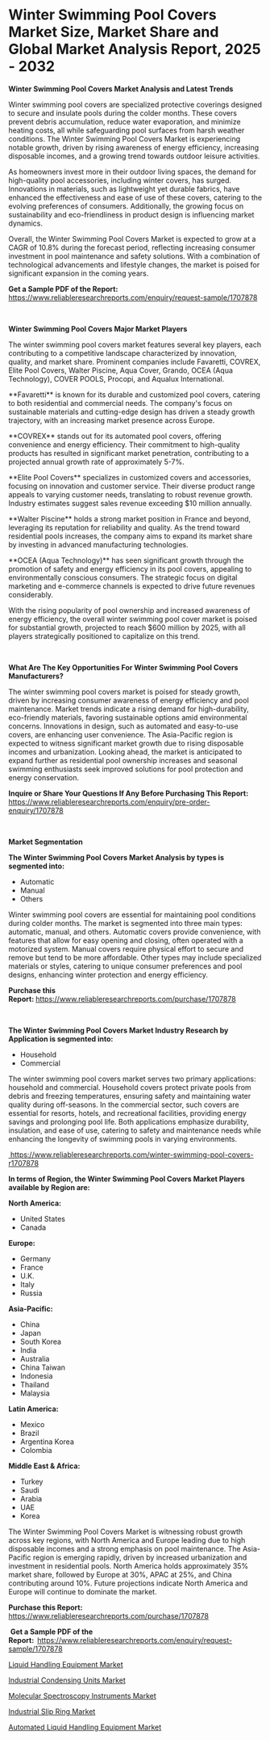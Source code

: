 <p><h1>Winter Swimming Pool Covers Market Size, Market Share and Global Market Analysis Report, 2025 - 2032</h1></p><p><strong>Winter Swimming Pool Covers Market Analysis and Latest Trends</strong></p>
<p><p>Winter swimming pool covers are specialized protective coverings designed to secure and insulate pools during the colder months. These covers prevent debris accumulation, reduce water evaporation, and minimize heating costs, all while safeguarding pool surfaces from harsh weather conditions. The Winter Swimming Pool Covers Market is experiencing notable growth, driven by rising awareness of energy efficiency, increasing disposable incomes, and a growing trend towards outdoor leisure activities. </p><p>As homeowners invest more in their outdoor living spaces, the demand for high-quality pool accessories, including winter covers, has surged. Innovations in materials, such as lightweight yet durable fabrics, have enhanced the effectiveness and ease of use of these covers, catering to the evolving preferences of consumers. Additionally, the growing focus on sustainability and eco-friendliness in product design is influencing market dynamics. </p><p>Overall, the Winter Swimming Pool Covers Market is expected to grow at a CAGR of 10.8% during the forecast period, reflecting increasing consumer investment in pool maintenance and safety solutions. With a combination of technological advancements and lifestyle changes, the market is poised for significant expansion in the coming years.</p></p>
<p><strong>Get a Sample PDF of the Report:&nbsp;</strong> <a href="https://www.reliableresearchreports.com/enquiry/request-sample/1707878?utm_campaign=123&utm_medium=2&utm_source=Github&utm_content=ia&utm_term=19022025&utm_id=winter-swimming-pool-covers">https://www.reliableresearchreports.com/enquiry/request-sample/1707878</a></p>
<p>&nbsp;</p>
<p><strong>Winter Swimming Pool Covers Major Market Players</strong></p>
<p><p>The winter swimming pool covers market features several key players, each contributing to a competitive landscape characterized by innovation, quality, and market share. Prominent companies include Favaretti, COVREX, Elite Pool Covers, Walter Piscine, Aqua Cover, Grando, OCEA (Aqua Technology), COVER POOLS, Procopi, and Aqualux International.</p><p>**Favaretti** is known for its durable and customized pool covers, catering to both residential and commercial needs. The company's focus on sustainable materials and cutting-edge design has driven a steady growth trajectory, with an increasing market presence across Europe.</p><p>**COVREX** stands out for its automated pool covers, offering convenience and energy efficiency. Their commitment to high-quality products has resulted in significant market penetration, contributing to a projected annual growth rate of approximately 5-7%. </p><p>**Elite Pool Covers** specializes in customized covers and accessories, focusing on innovation and customer service. Their diverse product range appeals to varying customer needs, translating to robust revenue growth. Industry estimates suggest sales revenue exceeding $10 million annually.</p><p>**Walter Piscine** holds a strong market position in France and beyond, leveraging its reputation for reliability and quality. As the trend toward residential pools increases, the company aims to expand its market share by investing in advanced manufacturing technologies.</p><p>**OCEA (Aqua Technology)** has seen significant growth through the promotion of safety and energy efficiency in its pool covers, appealing to environmentally conscious consumers. The strategic focus on digital marketing and e-commerce channels is expected to drive future revenues considerably.</p><p>With the rising popularity of pool ownership and increased awareness of energy efficiency, the overall winter swimming pool cover market is poised for substantial growth, projected to reach $600 million by 2025, with all players strategically positioned to capitalize on this trend.</p></p>
<p>&nbsp;</p>
<p><strong>What Are The Key Opportunities For Winter Swimming Pool Covers Manufacturers?</strong></p>
<p><p>The winter swimming pool covers market is poised for steady growth, driven by increasing consumer awareness of energy efficiency and pool maintenance. Market trends indicate a rising demand for high-durability, eco-friendly materials, favoring sustainable options amid environmental concerns. Innovations in design, such as automated and easy-to-use covers, are enhancing user convenience. The Asia-Pacific region is expected to witness significant market growth due to rising disposable incomes and urbanization. Looking ahead, the market is anticipated to expand further as residential pool ownership increases and seasonal swimming enthusiasts seek improved solutions for pool protection and energy conservation.</p></p>
<p><strong>Inquire or Share Your Questions If Any Before Purchasing This Report:</strong> <a href="https://www.reliableresearchreports.com/enquiry/pre-order-enquiry/1707878?utm_campaign=123&utm_medium=2&utm_source=Github&utm_content=ia&utm_term=19022025&utm_id=winter-swimming-pool-covers">https://www.reliableresearchreports.com/enquiry/pre-order-enquiry/1707878</a></p>
<p>&nbsp;</p>
<p><strong>Market Segmentation</strong></p>
<p><strong>The Winter Swimming Pool Covers Market Analysis by types is segmented into:</strong></p>
<p><ul><li>Automatic</li><li>Manual</li><li>Others</li></ul></p>
<p><p>Winter swimming pool covers are essential for maintaining pool conditions during colder months. The market is segmented into three main types: automatic, manual, and others. Automatic covers provide convenience, with features that allow for easy opening and closing, often operated with a motorized system. Manual covers require physical effort to secure and remove but tend to be more affordable. Other types may include specialized materials or styles, catering to unique consumer preferences and pool designs, enhancing winter protection and energy efficiency.</p></p>
<p><strong>Purchase this Report:&nbsp;</strong><a href="https://www.reliableresearchreports.com/purchase/1707878?utm_campaign=123&utm_medium=2&utm_source=Github&utm_content=ia&utm_term=19022025&utm_id=winter-swimming-pool-covers">https://www.reliableresearchreports.com/purchase/1707878</a></p>
<p>&nbsp;</p>
<p><strong>The Winter Swimming Pool Covers Market Industry Research by Application is segmented into:</strong></p>
<p><ul><li>Household</li><li>Commercial</li></ul></p>
<p><p>The winter swimming pool covers market serves two primary applications: household and commercial. Household covers protect private pools from debris and freezing temperatures, ensuring safety and maintaining water quality during off-seasons. In the commercial sector, such covers are essential for resorts, hotels, and recreational facilities, providing energy savings and prolonging pool life. Both applications emphasize durability, insulation, and ease of use, catering to safety and maintenance needs while enhancing the longevity of swimming pools in varying environments.</p></p>
<p><a href="https://www.reliableresearchreports.com/winter-swimming-pool-covers-r1707878?utm_campaign=123&utm_medium=2&utm_source=Github&utm_content=ia&utm_term=19022025&utm_id=winter-swimming-pool-covers">&nbsp;https://www.reliableresearchreports.com/winter-swimming-pool-covers-r1707878</a></p>
<p><strong>In terms of Region, the Winter Swimming Pool Covers Market Players available by Region are:</strong></p>
<p>
    <p> <strong> North America: </strong>
        <ul>
            <li>United States</li>
            <li>Canada</li>
        </ul>
        </p> 
    <p> <strong> Europe: </strong>
        <ul>
            <li>Germany</li>
            <li>France</li>
            <li>U.K.</li>
            <li>Italy</li>
            <li>Russia</li>
        </ul>
        </p> 
    <p> <strong> Asia-Pacific: </strong>
        <ul>
            <li>China</li>
            <li>Japan</li>
            <li>South Korea</li>
            <li>India</li>
            <li>Australia</li>
            <li>China Taiwan</li>
            <li>Indonesia</li>
            <li>Thailand</li>
            <li>Malaysia</li>
        </ul>
        </p> 
    <p> <strong> Latin America: </strong>
        <ul>
            <li>Mexico</li>
            <li>Brazil</li>
            <li>Argentina Korea</li>
            <li>Colombia</li>
        </ul>
        </p> 
    <p> <strong> Middle East & Africa: </strong>
        <ul>
            <li>Turkey</li>
            <li>Saudi</li>
            <li>Arabia</li>
            <li>UAE</li>
            <li>Korea</li>
        </ul>
    </p>
    </p>
<p><p>The Winter Swimming Pool Covers Market is witnessing robust growth across key regions, with North America and Europe leading due to high disposable incomes and a strong emphasis on pool maintenance. The Asia-Pacific region is emerging rapidly, driven by increased urbanization and investment in residential pools. North America holds approximately 35% market share, followed by Europe at 30%, APAC at 25%, and China contributing around 10%. Future projections indicate North America and Europe will continue to dominate the market.</p></p>
<p><strong>Purchase this Report: </strong><a href="https://www.reliableresearchreports.com/purchase/1707878?utm_campaign=123&utm_medium=2&utm_source=Github&utm_content=ia&utm_term=19022025&utm_id=winter-swimming-pool-covers">https://www.reliableresearchreports.com/purchase/1707878</a></p>
<p>&nbsp;<strong>Get a Sample PDF of the Report:&nbsp;&nbsp;</strong><a href="https://www.reliableresearchreports.com/enquiry/request-sample/1707878?utm_campaign=123&utm_medium=2&utm_source=Github&utm_content=ia&utm_term=19022025&utm_id=winter-swimming-pool-covers">https://www.reliableresearchreports.com/enquiry/request-sample/1707878</a></p>
<p><strong></strong></p>
<p><p><a href="https://github.com/saaindosya/Market-Research-Report-List-1/blob/main/liquid-handling-equipment-market.md?utm_campaign=123&utm_medium=2&utm_source=Github&utm_content=ia&utm_term=19022025&utm_id=winter-swimming-pool-covers">Liquid Handling Equipment Market</a></p><p><a href="https://github.com/agdonthisa/Market-Research-Report-List-1/blob/main/industrial-condensing-units-market.md?utm_campaign=123&utm_medium=2&utm_source=Github&utm_content=ia&utm_term=19022025&utm_id=winter-swimming-pool-covers">Industrial Condensing Units Market</a></p><p><a href="https://github.com/penglatilles/Market-Research-Report-List-1/blob/main/molecular-spectroscopy-instruments-market.md?utm_campaign=123&utm_medium=2&utm_source=Github&utm_content=ia&utm_term=19022025&utm_id=winter-swimming-pool-covers">Molecular Spectroscopy Instruments Market</a></p><p><a href="https://github.com/akaalahk/Market-Research-Report-List-1/blob/main/industrial-slip-ring-market.md?utm_campaign=123&utm_medium=2&utm_source=Github&utm_content=ia&utm_term=19022025&utm_id=winter-swimming-pool-covers">Industrial Slip Ring Market</a></p><p><a href="https://github.com/ternainglin/Market-Research-Report-List-1/blob/main/automated-liquid-handling-equipment-market.md?utm_campaign=123&utm_medium=2&utm_source=Github&utm_content=ia&utm_term=19022025&utm_id=winter-swimming-pool-covers">Automated Liquid Handling Equipment Market</a></p></p>